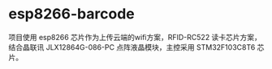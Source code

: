 # esp8266-barcode
项目使用 esp8266 芯片作为上传云端的wifi方案，RFID-RC522 读卡芯片方案，结合晶联讯 JLX12864G-086-PC 点阵液晶模块，主控采用 STM32F103C8T6 芯片。
